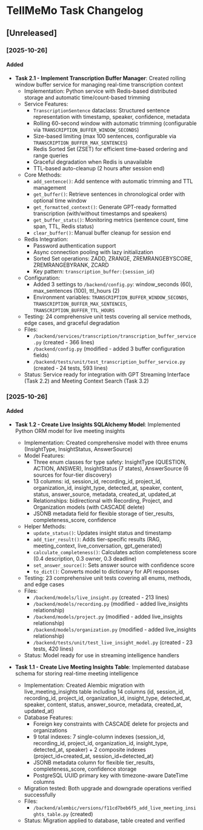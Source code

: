 # TellMeMo Task Changelog

## [Unreleased]

### [2025-10-26]
#### Added
- **Task 2.1 - Implement Transcription Buffer Manager**: Created rolling window buffer service for managing real-time transcription context
  - Implementation: Python service with Redis-based distributed storage and automatic time/count-based trimming
  - Service Features:
    - `TranscriptionSentence` dataclass: Structured sentence representation with timestamp, speaker, confidence, metadata
    - Rolling 60-second window with automatic trimming (configurable via `TRANSCRIPTION_BUFFER_WINDOW_SECONDS`)
    - Size-based limiting (max 100 sentences, configurable via `TRANSCRIPTION_BUFFER_MAX_SENTENCES`)
    - Redis Sorted Set (ZSET) for efficient time-based ordering and range queries
    - Graceful degradation when Redis is unavailable
    - TTL-based auto-cleanup (2 hours after session end)
  - Core Methods:
    - `add_sentence()`: Add sentence with automatic trimming and TTL management
    - `get_buffer()`: Retrieve sentences in chronological order with optional time window
    - `get_formatted_context()`: Generate GPT-ready formatted transcription (with/without timestamps and speakers)
    - `get_buffer_stats()`: Monitoring metrics (sentence count, time span, TTL, Redis status)
    - `clear_buffer()`: Manual buffer cleanup for session end
  - Redis Integration:
    - Password authentication support
    - Async connection pooling with lazy initialization
    - Sorted Set operations: ZADD, ZRANGE, ZREMRANGEBYSCORE, ZREMRANGEBYRANK, ZCARD
    - Key pattern: `transcription_buffer:{session_id}`
  - Configuration:
    - Added 3 settings to `/backend/config.py`: window_seconds (60), max_sentences (100), ttl_hours (2)
    - Environment variables: `TRANSCRIPTION_BUFFER_WINDOW_SECONDS`, `TRANSCRIPTION_BUFFER_MAX_SENTENCES`, `TRANSCRIPTION_BUFFER_TTL_HOURS`
  - Testing: 24 comprehensive unit tests covering all service methods, edge cases, and graceful degradation
  - Files:
    - `/backend/services/transcription/transcription_buffer_service.py` (created - 366 lines)
    - `/backend/config.py` (modified - added 3 buffer configuration fields)
    - `/backend/tests/unit/test_transcription_buffer_service.py` (created - 24 tests, 593 lines)
  - Status: Service ready for integration with GPT Streaming Interface (Task 2.2) and Meeting Context Search (Task 3.2)

### [2025-10-26]
#### Added
- **Task 1.2 - Create Live Insights SQLAlchemy Model**: Implemented Python ORM model for live meeting insights
  - Implementation: Created comprehensive model with three enums (InsightType, InsightStatus, AnswerSource)
  - Model Features:
    - Three enum classes for type safety: InsightType (QUESTION, ACTION, ANSWER), InsightStatus (7 states), AnswerSource (6 sources for four-tier discovery)
    - 13 columns: id, session_id, recording_id, project_id, organization_id, insight_type, detected_at, speaker, content, status, answer_source, metadata, created_at, updated_at
    - Relationships: bidirectional with Recording, Project, and Organization models (with CASCADE delete)
    - JSONB metadata field for flexible storage of tier_results, completeness_score, confidence
  - Helper Methods:
    - `update_status()`: Updates insight status and timestamp
    - `add_tier_result()`: Adds tier-specific results (RAG, meeting_context, live_conversation, gpt_generated)
    - `calculate_completeness()`: Calculates action completeness score (0.4 description, 0.3 owner, 0.3 deadline)
    - `set_answer_source()`: Sets answer source with confidence score
    - `to_dict()`: Converts model to dictionary for API responses
  - Testing: 23 comprehensive unit tests covering all enums, methods, and edge cases
  - Files:
    - `/backend/models/live_insight.py` (created - 213 lines)
    - `/backend/models/recording.py` (modified - added live_insights relationship)
    - `/backend/models/project.py` (modified - added live_insights relationship)
    - `/backend/models/organization.py` (modified - added live_insights relationship)
    - `/backend/tests/unit/test_live_insight_model.py` (created - 23 tests, 420 lines)
  - Status: Model ready for use in streaming intelligence handlers

- **Task 1.1 - Create Live Meeting Insights Table**: Implemented database schema for storing real-time meeting intelligence
  - Implementation: Created Alembic migration with live_meeting_insights table including 14 columns (id, session_id, recording_id, project_id, organization_id, insight_type, detected_at, speaker, content, status, answer_source, metadata, created_at, updated_at)
  - Database Features:
    - Foreign key constraints with CASCADE delete for projects and organizations
    - 9 total indexes: 7 single-column indexes (session_id, recording_id, project_id, organization_id, insight_type, detected_at, speaker) + 2 composite indexes (project_id+created_at, session_id+detected_at)
    - JSONB metadata column for flexible tier_results, completeness_score, confidence storage
    - PostgreSQL UUID primary key with timezone-aware DateTime columns
  - Migration tested: Both upgrade and downgrade operations verified successfully
  - Files:
    - `/backend/alembic/versions/f11cd7beb6f5_add_live_meeting_insights_table.py` (created)
  - Status: Migration applied to database, table created and verified
